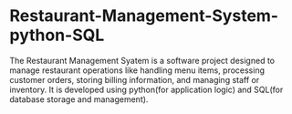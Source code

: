 # Restaurant-Management-System-python-SQL
The Restaurant Management Syatem is a software project designed to manage restaurant operations like handling menu items, processing customer orders, storing billing information, and managing staff or inventory. It is developed using python(for application logic) and SQL(for database storage and management).
